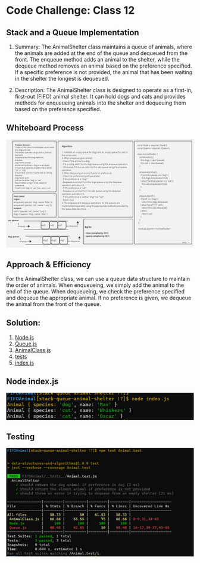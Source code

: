 # Code Challenge: Class 12
## Stack and a Queue Implementation

1.   Summary:
                The AnimalShelter class maintains a queue of animals, where the animals are added at the end of the queue and dequeued from the front. The enqueue method adds an animal to the shelter, while the dequeue method removes an animal based on the preference specified. If a specific preference is not provided, the animal that has been waiting in the shelter the longest is dequeued.


2. Description:
                The AnimalShelter class is designed to operate as a first-in, first-out (FIFO) animal shelter. It can hold dogs and cats and provides methods for enqueueing animals into the shelter and dequeuing them based on the preference specified.


## Whiteboard Process
![Page 1](./whiteboard.jpg)

## Approach & Efficiency

For the AnimalShelter class, we can use a queue data structure to maintain the order of animals. When enqueueing, we simply add the animal to the end of the queue. When dequeueing, we check the preference specified and dequeue the appropriate animal. If no preference is given, we dequeue the animal from the front of the queue.



## Solution:
1. [Node.js](./lib/Node.js)
2. [Queue.js](./lib/Queue.js)
3. [AnimalClass.js](./lib/AnimalClass.js)
4. [tests](./__tests__/Animal.test.js)
5. [index.js](./index.js)



## Node index.js
![Page 1](./index.png)


## Testing
![Page 2](./test.png)